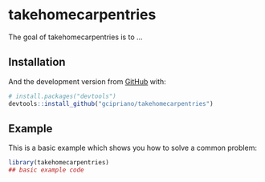 
<!-- README.md is generated from README.Rmd. Please edit that file -->

# takehomecarpentries

<!-- badges: start -->

<!-- badges: end -->

The goal of takehomecarpentries is to …

## Installation

And the development version from [GitHub](https://github.com/) with:

``` r
# install.packages("devtools")
devtools::install_github("gcipriano/takehomecarpentries")
```

## Example

This is a basic example which shows you how to solve a common problem:

``` r
library(takehomecarpentries)
## basic example code
```
